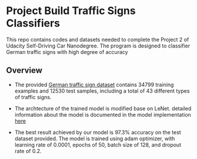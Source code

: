 # Project Build Traffic Signs Classifiers
This repo contains codes and datasets needed to complete the Project 2 of Udacity Self-Driving Car Nanodegree. The program is designed to classifier German traffic signs with high degree of accuracy

## Overview
* The provided [German traffic sign dataset](http://benchmark.ini.rub.de/?section=gtsrb&subsection=dataset) contains 34799 training examples and 12530 test samples, including a total of 43 different types of traffic signs.

* The archtecture of the trained model is modified base on LeNet. detailed information about the model is documented in the model implementation [here](https://github.com/lipeng2/CarND-TrafficSignsClassifier-P2/blob/master/CarND-Traffic-Sign-Classifier-Project/Traffic_Sign_Classifier.ipynb)

* The best result achieved by our model is 97.3% accuracy on the test dataset provided. The model is trained using adam optimizer, with learning rate of 0.0001, epochs of 50, batch size of 128, and dropout rate of 0.2.

